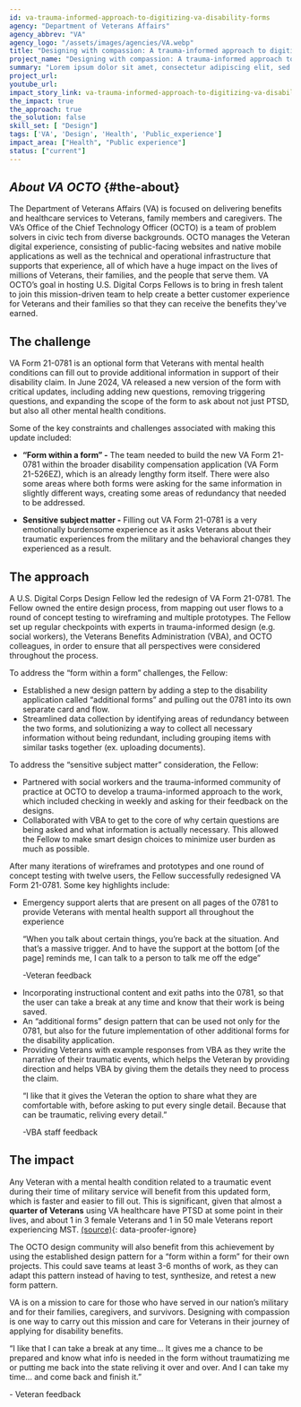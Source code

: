 ```yaml
---
id: va-trauma-informed-approach-to-digitizing-va-disability-forms
agency: "Department of Veterans Affairs"
agency_abbrev: "VA"
agency_logo: "/assets/images/agencies/VA.webp"
title: "Designing with compassion: A trauma-informed approach to digitizing VA disability forms"
project_name: "Designing with compassion: A trauma-informed approach to digitizing VA disability forms"
summary: "Lorem ipsum dolor sit amet, consectetur adipiscing elit, sed do eiusmod tempor incididunt ut labore et dolore magna aliqua. Ut enim ad minim veniam, quis nostrud exercitation ullamco laboris nisi ut aliquip ex ea commodo consequat."
project_url: 
youtube_url: 
impact_story_link: va-trauma-informed-approach-to-digitizing-va-disability-forms
the_impact: true
the_approach: true
the_solution: false
skill_set: [ "Design"]
tags: ['VA', 'Design', 'Health', 'Public_experience']
impact_area: ["Health", "Public experience"]
status: ["current"]
---
```

## *About VA OCTO* {#the-about}

The Department of Veterans Affairs (VA) is focused on delivering benefits and healthcare services to Veterans, family members and caregivers. The VA’s Office of the Chief Technology Officer (OCTO) is a team of problem solvers in civic tech from diverse backgrounds. OCTO manages the Veteran digital experience, consisting of public-facing websites and native mobile applications as well as the technical and operational infrastructure that supports that experience, all of which have a huge impact on the lives of millions of Veterans, their families, and the people that serve them. VA OCTO’s goal in hosting U.S. Digital Corps Fellows is to bring in fresh talent to join this mission-driven team to help create a better customer experience for Veterans and their families so that they can receive the benefits they've earned. 

## The challenge

VA Form 21-0781 is an optional form that Veterans with mental health conditions can fill out to provide additional information in support of their disability claim. In June 2024, VA released a new version of the form with critical updates, including adding new questions, removing triggering questions, and expanding the scope of the form to ask about not just PTSD, but also all other mental health conditions. 

Some of the key constraints and challenges associated with making this update included:

- **“Form within a form” -** The team needed to build the new VA Form 21-0781 within the broader disability compensation application (VA Form 21-526EZ), which is an already lengthy form itself. There were also some areas where both forms were asking for the same information in slightly different ways, creating some areas of redundancy that needed to be addressed.

- **Sensitive subject matter -** Filling out VA Form 21-0781 is a very emotionally burdensome experience as it asks Veterans about their traumatic experiences from the military and the behavioral changes they experienced as a result. 


## The approach

A U.S. Digital Corps Design Fellow led the redesign of VA Form 21-0781. The Fellow owned the entire design process, from mapping out user flows to a round of concept testing to wireframing and multiple prototypes. The Fellow set up regular checkpoints with experts in trauma-informed design (e.g. social workers), the Veterans Benefits Administration (VBA), and OCTO colleagues, in order to ensure that all perspectives were considered throughout the process.

To address the “form within a form” challenges, the Fellow: 
- Established a new design pattern by adding a step to the disability application called “additional forms” and pulling out the 0781 into its own separate card and flow.
- Streamlined data collection by identifying areas of redundancy between the two forms, and solutionizing a way to collect all necessary information without being redundant, including grouping items with similar tasks together (ex. uploading documents). 

To address the “sensitive subject matter” consideration, the Fellow: 
- Partnered with social workers and the trauma-informed community of practice at OCTO to develop a trauma-informed approach to the work, which included checking in weekly and asking for their feedback on the designs.
- Collaborated with VBA to get to the core of why certain questions are being asked and what information is actually necessary. This allowed the Fellow to make smart design choices to minimize user burden as much as possible.

After many iterations of wireframes and prototypes and one round of concept testing with twelve users, the Fellow successfully redesigned VA Form 21-0781. Some key highlights include: 
- Emergency support alerts that are present on all pages of the 0781 to provide Veterans with mental health support all throughout the experience
     <div class="blog-quote-box">
        <p>“When you talk about certain things, you’re back at the situation. And that’s a massive trigger. And to have the support at the bottom [of the page] reminds me, I can talk to a person to talk me off the edge” 
        </p>
        <p>-Veteran feedback</p>
    </div>
- Incorporating instructional content and exit paths into the 0781, so that the user can take a break at any time and know that their work is being saved.
- An “additional forms” design pattern that can be used not only for the 0781, but also for the future implementation of other additional forms for the disability application.
- Providing Veterans with example responses from VBA as they write the narrative of their traumatic events, which helps the Veteran by providing direction and helps VBA by giving them the details they need to process the claim.
     <div class="blog-quote-box">
            <p>“I like that it gives the Veteran the option to share what they are comfortable with, before asking to put every single detail. Because that can be traumatic, reliving every detail.” 
            </p>
            <p>-VBA staff feedback</p>
    </div>

## The impact 
Any Veteran with a mental health condition related to a traumatic event during their time of military service will benefit from this updated form, which is faster and easier to fill out. This is significant, given that almost a **quarter of Veterans** using VA healthcare have PTSD at some point in their lives, and about 1 in 3 female Veterans and 1 in 50 male Veterans report experiencing MST.  [(source)](https://www.ptsd.va.gov/understand/common/common_veterans.asp#:~:text=Veterans%20Who%20Use%20VA%20Health%20Care&text=Of%20the%206%20million%20Veterans,%25){: data-proofer-ignore}

The OCTO design community will also benefit from this achievement by using the established design pattern for a “form within a form” for their own projects. This could save teams at least 3-6 months of work, as they can adapt this pattern instead of having to test, synthesize, and retest a new form pattern.

VA is on a mission to care for those who have served in our nation’s military and for their families, caregivers, and survivors. Designing with compassion is one way to carry out this mission and care for Veterans in their journey of applying for disability benefits. 


<div class="blog-quote-box">
    <p>“I like that I can take a break at any time… It gives me a chance to be prepared and know what info is needed in the form without traumatizing me or putting me back into the state reliving it over and over. And I can take my time… and come back and finish it.”
    </p>
    <p>- Veteran feedback</p>
</div>
